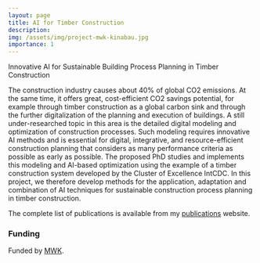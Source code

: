 ```yaml
---
layout: page
title: AI for Timber Construction
description: 
img: /assets/img/project-mwk-kinabau.jpg
importance: 1
---
```


Innovative AI for Sustainable Building Process Planning in Timber Construction 

The construction industry causes about 40% of global CO2 emissions. At the same time, it offers great, cost-efficient CO2 savings potential, for example through timber construction as a global carbon sink and through the further digitalization of the planning and execution of buildings. A still under-researched topic in this area is the detailed digital modeling and optimization of construction processes. Such modeling requires innovative AI methods and is essential for digital, integrative, and resource-efficient construction planning that considers as many performance criteria as possible as early as possible. The proposed PhD studies and implements this modeling and AI-based optimization using the example of a timber construction system developed by the Cluster of Excellence IntCDC. In this project, we therefore develop methods for the application, adaptation and combination of AI techniques for sustainable construction process planning in timber construction. 

The complete list of publications is available from my [publications](https://awortmann.github.io/publications/) website.

### Funding

Funded by [MWK](https://mwk.baden-wuerttemberg.de/de/startseite/).